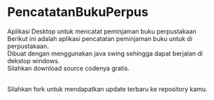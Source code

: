 # PencatatanBukuPerpus
Aplikasi Desktop untuk mencatat peminjaman buku perpustakaan<br/>
Berikut ini adalah aplikasi pencatatan peminjaman buku untuk di perpustakaan.<br/>
Dibuat dengan menggunakan java swing sehingga dapat berjalan di dekstop windows.<br/>
Silahkan download source codenya gratis.<br/><br/>

Silahkan fork untuk mendapatkan update terbaru ke repository kamu.<br/>
